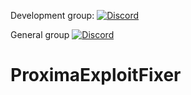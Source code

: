 Development group: [![Discord](https://img.shields.io/discord/996251683904569344?label=Proxima.plugins&logo=discord&logoColor=white)](https://discord.gg/bg4VAaGHQ7)

General group [![Discord](https://img.shields.io/discord/996251683904569344?label=Proxima.club&logo=discord&logoColor=white)](https://discord.gg/hPXEtyNwQe)


# ProximaExploitFixer
